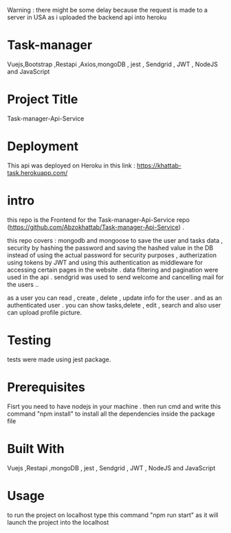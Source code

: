 Warning : there might be some delay because the request is made to a server in USA as i uploaded the backend api into heroku 
# Task-manager
Vuejs,Bootstrap ,Restapi ,Axios,mongoDB , jest , Sendgrid , JWT , NodeJS and JavaScript 

# Project Title
Task-manager-Api-Service

# Deployment
This api was deployed on Heroku in
this link : https://khattab-task.herokuapp.com/

# intro 
this repo is the Frontend for the Task-manager-Api-Service repo (https://github.com/Abzokhattab/Task-manager-Api-Service) .

this repo covers : mongodb and mongoose to save the user and tasks data , security by hashing the password and saving the hashed value in the DB instead of using the actual password for security purposes ,
autherization using tokens by JWT and using this authentication as middleware for accessing certain pages in the website . 
 data filtering and pagination were used in the api . 
 sendgrid was used to send welcome and cancelling mail for the users 
..

as a user you can  read , create , delete , update info for the user .
and as an authenticated user . you can show tasks,delete , edit , search
and also user can upload profile picture.

# Testing 
tests were made using jest package.

# Prerequisites
Fisrt you need to have nodejs in your machine . 
then run cmd and write this command "npm install" to install all the dependencies inside the package file 

# Built With
Vuejs ,Restapi ,mongoDB , jest , Sendgrid , JWT , NodeJS and JavaScript 

# Usage 
to run the project on localhost type this command "npm run start" as it will launch the project into the localhost 

